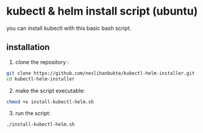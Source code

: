 # kubectl & helm install script (ubuntu)

you can install kubectl with this basic bash script.

 ## installation

1. clone the repository : 
```bash
git clone https://github.com/neslihanbukte/kubectl-helm-installer.git 
cd kubectl-helm-installer
```
2. make the script executable:
```bash
chmod +x install-kubectl-helm.sh 
```

3. run the script: 
```bash
./install-kubectl-helm.sh
```

